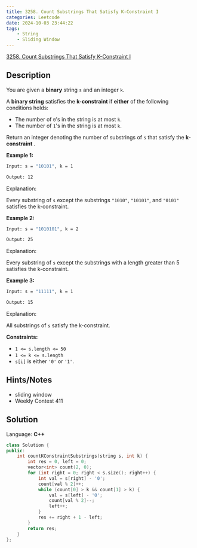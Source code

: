 ```yaml
---
title: 3258. Count Substrings That Satisfy K-Constraint I
categories: Leetcode
date: 2024-10-03 23:44:22
tags:
    - String
    - Sliding Window
---
```


[3258. Count Substrings That Satisfy K-Constraint I](https://leetcode.com/problems/count-substrings-that-satisfy-k-constraint-i/description/)

## Description

You are given a **binary**  string `s` and an integer `k`.

A **binary string**  satisfies the **k-constraint**  if **either**  of the following conditions holds:

- The number of `0`'s in the string is at most `k`.
- The number of `1`'s in the string is at most `k`.

Return an integer denoting the number of substrings of `s` that satisfy the **k-constraint** .

**Example 1:**

```bash
Input: s = "10101", k = 1

Output: 12
```

Explanation:

Every substring of `s` except the substrings `"1010"`, `"10101"`, and `"0101"` satisfies the k-constraint.

**Example 2:**

```bash
Input: s = "1010101", k = 2

Output: 25
```

Explanation:

Every substring of `s` except the substrings with a length greater than 5 satisfies the k-constraint.

**Example 3:**

```bash
Input: s = "11111", k = 1

Output: 15
```

Explanation:

All substrings of `s` satisfy the k-constraint.

**Constraints:**

- `1 <= s.length <= 50`
- `1 <= k <= s.length`
- `s[i]` is either `'0'` or `'1'`.

## Hints/Notes

- sliding window
- Weekly Contest 411

## Solution

Language: **C++**

```C++
class Solution {
public:
    int countKConstraintSubstrings(string s, int k) {
        int res = 0, left = 0;
        vector<int> count(2, 0);
        for (int right = 0; right < s.size(); right++) {
            int val = s[right] - '0';
            count[val % 2]++;
            while (count[0] > k && count[1] > k) {
                val = s[left] - '0';
                count[val % 2]--;
                left++;
            }
            res += right + 1 - left;
        }
        return res;
    }
};
```
